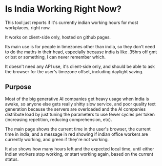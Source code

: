 # Is India Working Right Now?

This tool just reports if it's currently indian working hours for most workplaces, right now.

It works on client-side only, hosted on github pages.

Its main use is for people in timezones other than india, so they don't need to do the maths in their head, especially because india is like .35hrs off gmt or bst or something, I can never remember which.

It doesn't need any API use, it's client-side only, and should be able to ask the browser for the user's timezone offset, including daylight saving.

## Purpose

Most of the big generative AI companies get heavy usage when India is awake, so anyone else gets really shitty slow service, and poor quality text generation because the servers are overloaded and the AI companies distribute load by just tuning the parameters to use fewer cycles per token (increasing repetition, reducing comprehension, etc).

The main page shows the current time in the user's browser, the current time in india, and a message in red showing if indian office workers are currently working, and green if they're not working.

It also shows how many hours left and the expected local time, until either Indian workers stop working, or start working again, based on the current status.